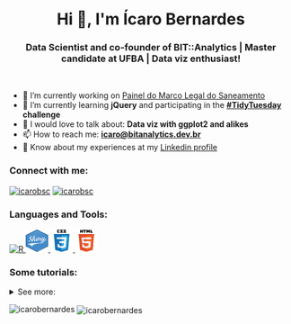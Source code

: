 <h1 align="center">Hi 👋, I'm Ícaro Bernardes</h1>
<h3 align="center">Data Scientist and co-founder of BIT::Analytics | Master candidate at UFBA | Data viz enthusiast!</h3>
<br>

- 🔭 I’m currently working on [Painel do Marco Legal do Saneamento](https://aguaesaneamento.shinyapps.io/regionalizacao-estados)
- 🌱 I’m currently learning **jQuery** and participating in the **[#TidyTuesday](https://twitter.com/hashtag/TidyTuesday) challenge**
- 💬 I would love to talk about: **Data viz with ggplot2 and alikes**
- 📫 How to reach me: **icaro@bitanalytics.dev.br**
- 📄 Know about my experiences at my [Linkedin profile](https://www.linkedin.com/in/icarobsc)

<h3 align="left" class="red">Connect with me:</h3>
<p align="left">
<a href="https://twitter.com/icarobsc" target="blank"><img align="center" src="https://raw.githubusercontent.com/rahuldkjain/github-profile-readme-generator/master/src/images/icons/Social/twitter.svg" alt="icarobsc" height="30" width="40" /></a>
<a href="https://linkedin.com/in/icarobsc" target="blank"><img align="center" src="https://raw.githubusercontent.com/rahuldkjain/github-profile-readme-generator/master/src/images/icons/Social/linked-in-alt.svg" alt="icarobsc" height="30" width="40" /></a>
</p>

<h3 align="left">Languages and Tools:</h3>
<p align="left"> <a href="https://www.r-project.org" target="_blank"> <img src="https://www.r-project.org/logo/Rlogo.svg" alt="R" width="40" height="40"/> </a> <a href="https://shiny.rstudio.com" target="_blank"> <img src="https://github.com/rstudio/shiny/blob/master/man/figures/logo.png" alt="Shiny" width="40" height="40"/> </a> <a href="https://www.w3schools.com/css/" target="_blank"> <img src="https://raw.githubusercontent.com/devicons/devicon/master/icons/css3/css3-original-wordmark.svg" alt="css3" width="40" height="40"/> </a> <a href="https://www.w3.org/html/" target="_blank"> <img src="https://raw.githubusercontent.com/devicons/devicon/master/icons/html5/html5-original-wordmark.svg" alt="html5" width="40" height="40"/> </a> </p>

<h3 align="left">Some tutorials:</h3>
<details>
  <summary>See more:</summary>
  <ul>
    <li><a href="https://icarobernardes.github.io/fta" target="_blank">Análise de Árvore de Falhas com o pacote FaultTree do R</a></li>
    <li><a href="https://colab.research.google.com/drive/1wO6x70KLZnq-3N1Gi_B8c6CO9-6_8HLX?usp=sharing" target="_blank">Notebook de Análise exploratória em Python</a></li>
  </ul>
  <h6 align="left">(only in Portuguese for now...)</h6>
</details>

<p><img align="left" src="https://github-readme-stats.vercel.app/api/top-langs?username=icarobernardes&show_icons=true&locale=en&layout=compact" alt="icarobernardes" /></p>

<p>&nbsp;<img align="center" src="https://github-readme-stats.vercel.app/api?username=icarobernardes&show_icons=true&locale=en" alt="icarobernardes" /></p>



